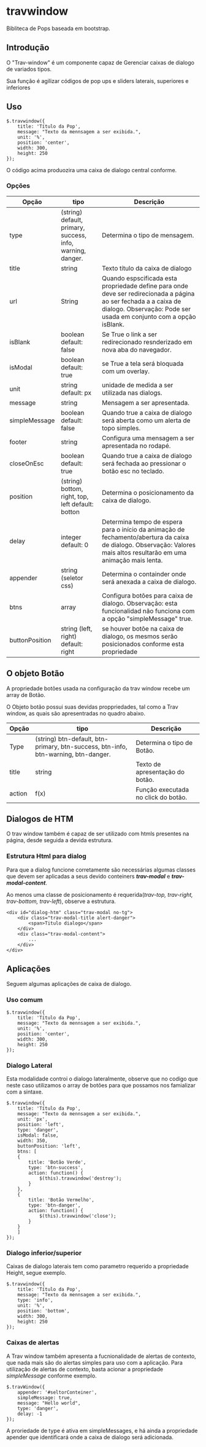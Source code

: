 # travwindow

Bibliteca de Pops baseada em bootstrap.

## Introdução

O "Trav-window" é um componente capaz de Gerenciar caixas de dialogo de variados tipos.

Sua função é agilizar códigos de pop ups e sliders laterais, superiores e inferiores

## Uso

```javascripts
$.travwindow({
	title: 'Título da Pop',
	message: "Texto da mennsagem a ser exibida.",
	unit: '%',
	position: 'center',
	width: 300,
	height: 250
});
```

O código acima produozira uma caixa de dialogo central conforme.

### Opções

Opção  |tipo   |  Descrição
--|---|--
type  |(string) default, primary, success, info, warning, danger. |  Determina o tipo de mensagem.
title   |	string    |	Texto título da caixa de dialogo
url	    |   String  | Quando espscificada esta propriedade define para onde deve ser redirecionada a página ao ser fechada a a caixa de dialogo. Observação: Pode ser usada em conjunto com a opção isBlank.
isBlank | boolean default: false | Se True o link a ser redirecionado resnderizado em nova aba do navegador.
isModal	|boolean default: true | se True a tela será bloquada com um overlay.
unit	|	string default: px	|unidade de medida a ser utilizada nas dialogs.
message	|	string	|	Mensagem a ser apresentada.
simpleMessage	|	boolean default: false	|	Quando true a caixa de dialogo será aberta como um alerta de topo simples.
footer	|	string	|	Configura uma mensagem a ser apresentada no rodapé.
closeOnEsc	|	boolean	default: true	|	Quando true a caixa de dialogo será fechada ao pressionar o botão esc no teclado.
position	|	(string) bottom, right, top, left default: botton	|	Determina o posicionamento da caixa de dialogo.
delay	|	integer default: 0	| Determina tempo de espera para o início da animação de fechamento/abertura da caixa de dialogo. Observação: Valores mais altos resultarão em uma animação mais lenta.
appender	|	string (seletor css)	|	Determina o containder onde será anexada a caixa de dialogo.
btns	|	array	|	Configura botões para caixa de dialogo. Observação: esta funcionalidad não funciona com a opção "simpleMessage" true.
buttonPosition	|	string (left, right) default: right	|	se houver botõe na caixa de dialogo, os mesmos serão posicionados conforme esta propriedade

## O objeto Botão

A propriedade botões usada na configuração da trav window recebe um array de Botão.

O Objeto botão possui suas devidas proppriedades, tal como a Trav window, as quais são apresentradas no quadro abaixo.

Opção  |tipo   |  Descrição
--|---|--
Type	|	(string) btn-default, btn-primary, btn-success, btn-info, btn-warning, btn-danger.	|	Determina o tipo de Botão.
title	|	string	|	Texto de apresentação do botão.
action	|	f(x)	|	Função executada no click do botão.

## Dialogos de HTM

O trav window também é capaz de ser utilizado com htmls presentes na página, desde seguida a devida estrutura.

### Estrutura Html para dialog

Para que a dialog funcione corretamente são necessárias algumas classes que devem ser aplicadas a seus devido conteiners _**trav-modal**_ e _**trav-modal-content**_.

Ao menos uma classe de posicionamento é requerida(_trav-top, trav-right, trav-bottom, trav-left_), observe a estrutura.

```Htmls
<div id="dialog-htm" class="trav-modal no-tg">
	<div class="trav-modal-title alert-danger">
		<span>Titulo dialogo</span>
	</div>
	<div class="trav-modal-content">
		...
	</div>
</div>
```

## Aplicações

Seguem algumas aplicações de caixa de dialogo.

### Uso comum

```javascripts
$.travwindow({
	title: 'Título da Pop',
	message: "Texto da mennsagem a ser exibida.",
	unit: '%',
	position: 'center',
	width: 300,
	height: 250
});
```

### Dialogo Lateral

Esta modalidade controi o dialogo lateralmente, observe que no codigo que neste caso utilizamos o array de botões para que possamos nos famializar com a sintaxe.

```javascripts
$.travwindow({
	title: 'Título da Pop',
	message: "Texto da mennsagem a ser exibida.",
	unit: 'px',
	position: 'left',
	type: 'danger',
	isModal: false,
	width: 350,
	buttonPosition: 'left',
	btns: [
	{
		title: 'Botão Verde',
		type: 'btn-success',
		action: function() {
			$(this).travwindow('destroy');
		}
	},
	{
		title: 'Botão Vermelho',
		type: 'btn-danger',
		action: function() {
			$(this).travwindow('close');
		}
	}
	]
});
```

### Dialogo inferior/superior

Caixas de dialogo laterais tem como parametro requerido a propriedade Height, segue exemplo.

```javascripts
$.travwindow({
	title: 'Título da Pop',
	message: "Texto da mennsagem a ser exibida.",
	type: 'info',
	unit: '%',
	position: 'bottom',
	width: 300,
	height: 250
});
```
### Caixas de alertas

A Trav window também apresenta a fucnionalidade de alertas de contexto, que nada mais são do alertas simples para uso com a aplicação.
Para utilização de alertas de contexto, basta acionar a propriedade _simpleMessage_ conforme exemplo.

```javascripts
$.travWindow({
	appender: '#seltorConteiner',
	simpleMessage: true,
	message: "Hello world",
	type: 'danger',
	delay: -1
});
```
A proriedade de type é ativa em simpleMessages, e há ainda a propriedade apender que identificará onde a caixa de dialogo será adicionada.
